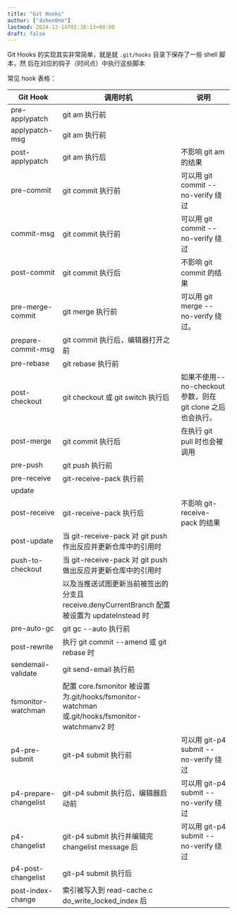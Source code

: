 ```yaml
---
title: "Git Hooks"
author: ["4shen0ne"]
lastmod: 2024-12-14T01:38:13+08:00
draft: false
---
```


Git Hooks 的实现其实非常简单，就是就 `.git/hooks` 目录下保存了一些 shell 脚本，然
后在对应的钩子（时间点）中执行这些脚本

常见 hook 表格：

| Git Hook              | 调用时机                                                                               | 说明                                       |
|-----------------------|------------------------------------------------------------------------------------|------------------------------------------|
| pre-applypatch        | git am 执行前                                                                          |                                            |
| applypatch-msg        | git am 执行前                                                                          |                                            |
| post-applypatch       | git am 执行后                                                                          | 不影响 git am 的结果                       |
| pre-commit            | git commit 执行前                                                                      | 可以用 git commit --no-verify 绕过         |
| commit-msg            | git commit 执行前                                                                      | 可以用 git commit --no-verify 绕过         |
| post-commit           | git commit 执行后                                                                      | 不影响 git commit 的结果                   |
| pre-merge-commit      | git merge 执行前                                                                       | 可以用 git merge --no-verify 绕过。        |
| prepare-commit-msg    | git commit 执行后，编辑器打开之前                                                      |                                            |
| pre-rebase            | git rebase 执行前                                                                      |                                            |
| post-checkout         | git checkout 或 git switch 执行后                                                      | 如果不使用--no-checkout 参数，则在 git clone 之后也会执行。 |
| post-merge            | git commit 执行后                                                                      | 在执行 git pull 时也会被调用               |
| pre-push              | git push 执行前                                                                        |                                            |
| pre-receive           | git-receive-pack 执行前                                                                |                                            |
| update                |                                                                                        |                                            |
| post-receive          | git-receive-pack 执行后                                                                | 不影响 git-receive-pack 的结果             |
| post-update           | 当 git-receive-pack 对 git push 作出反应并更新仓库中的引用时                           |                                            |
| push-to-checkout      | 当 git-receive-pack 对 git push 做出反应并更新仓库中的引用时                           |                                            |
|                       | 以及当推送试图更新当前被签出的分支且 receive.denyCurrentBranch 配置被设置为 updateInstead 时 |                                            |
| pre-auto-gc           | git gc --auto 执行前                                                                   |                                            |
| post-rewrite          | 执行 git commit --amend 或 git rebase 时                                               |                                            |
| sendemail-validate    | git send-email 执行前                                                                  |                                            |
| fsmonitor-watchman    | 配置 core.fsmonitor 被设置为.git/hooks/fsmonitor-watchman 或.git/hooks/fsmonitor-watchmanv2 时 |                                            |
| p4-pre-submit         | git-p4 submit 执行前                                                                   | 可以用 git-p4 submit --no-verify 绕过      |
| p4-prepare-changelist | git-p4 submit 执行后，编辑器启动前                                                     | 可以用 git-p4 submit --no-verify 绕过      |
| p4-changelist         | git-p4 submit 执行并编辑完 changelist message 后                                       | 可以用 git-p4 submit --no-verify 绕过      |
| p4-post-changelist    | git-p4 submit 执行后                                                                   |                                            |
| post-index-change     | 索引被写入到 read-cache.c do_write_locked_index 后                                     |                                            |
